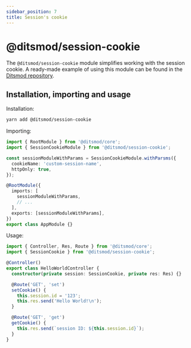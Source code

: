 ```yaml
---
sidebar_position: 7
title: Session's cookie
---
```


# @ditsmod/session-cookie

The `@ditsmod/session-cookie` module simplifies working with the session cookie. A ready-made example of using this module can be found in the [Ditsmod repository][1].

## Installation, importing and usage

Installation:

```bash
yarn add @ditsmod/session-cookie
```

Importing:

```ts
import { RootModule } from '@ditsmod/core';
import { SessionCookieModule } from '@ditsmod/session-cookie';

const sessionModuleWithParams = SessionCookieModule.withParsms({
  cookieName: 'custom-session-name',
  httpOnly: true,
});

@RootModule({
  imports: [
    sessionModuleWithParams,
    // ...
  ],
  exports: [sessionModuleWithParams],
})
export class AppModule {}
```

Usage:

```ts
import { Controller, Res, Route } from '@ditsmod/core';
import { SessionCookie } from '@ditsmod/session-cookie';

@Controller()
export class HelloWorldController {
  constructor(private session: SessionCookie, private res: Res) {}

  @Route('GET', 'set')
  setCookie() {
    this.session.id = '123';
    this.res.send('Hello World!\n');
  }

  @Route('GET', 'get')
  getCookie() {
    this.res.send(`session ID: ${this.session.id}`);
  }
}
```



[1]: https://github.com/ditsmod/ditsmod/tree/main/examples/19-session-cookie
